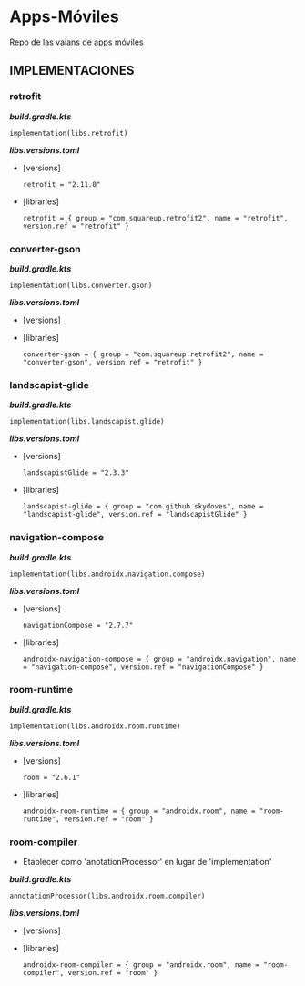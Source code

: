 # Apps-Móviles
Repo de las vaians de apps móviles

## IMPLEMENTACIONES

### retrofit

***build.gradle.kts***

`implementation(libs.retrofit)`

***libs.versions.toml***

* [versions]

  `retrofit = "2.11.0"`

* [libraries]

  `retrofit = { group = "com.squareup.retrofit2", name = "retrofit", version.ref = "retrofit" }`

### converter-gson

***build.gradle.kts***

`implementation(libs.converter.gson)`

***libs.versions.toml***

* [versions]

* [libraries]

  `converter-gson = { group = "com.squareup.retrofit2", name = "converter-gson", version.ref = "retrofit" }`

### landscapist-glide

***build.gradle.kts***

`implementation(libs.landscapist.glide)`

***libs.versions.toml***

* [versions]

  `landscapistGlide = "2.3.3"`

* [libraries]

  `landscapist-glide = { group = "com.github.skydoves", name = "landscapist-glide", version.ref = "landscapistGlide" }`

### navigation-compose

***build.gradle.kts***

`implementation(libs.androidx.navigation.compose)`

***libs.versions.toml***

* [versions]

  `navigationCompose = "2.7.7"`

* [libraries]

  `androidx-navigation-compose = { group = "androidx.navigation", name = "navigation-compose", version.ref = "navigationCompose" }`

### room-runtime

***build.gradle.kts***

`implementation(libs.androidx.room.runtime)`

***libs.versions.toml***

* [versions]

  `room = "2.6.1"`

* [libraries]

  `androidx-room-runtime = { group = "androidx.room", name = "room-runtime", version.ref = "room" }`

### room-compiler

* Etablecer como 'anotationProcessor' en lugar de 'implementation'

***build.gradle.kts***

`annotationProcessor(libs.androidx.room.compiler)`

***libs.versions.toml***

* [versions]

* [libraries]

  `androidx-room-compiler = { group = "androidx.room", name = "room-compiler", version.ref = "room" }`
